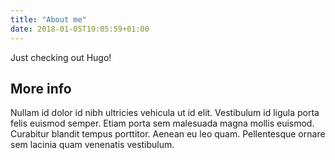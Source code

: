 ```yaml
---
title: "About me"
date: 2018-01-05T19:05:59+01:00
---
```


Just checking out Hugo!

## More info

Nullam id dolor id nibh ultricies vehicula ut id elit. Vestibulum id ligula porta felis euismod semper. Etiam porta sem malesuada magna mollis euismod. Curabitur blandit tempus porttitor. Aenean eu leo quam. Pellentesque ornare sem lacinia quam venenatis vestibulum.